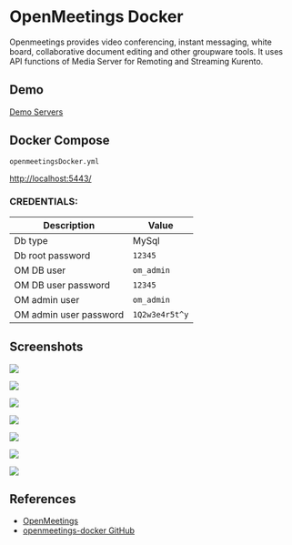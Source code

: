 # OpenMeetings Docker

Openmeetings provides video conferencing, instant messaging, white board, collaborative document editing and other groupware tools. It uses API functions of Media Server for Remoting and Streaming Kurento.

## Demo
[Demo Servers](https://openmeetings.apache.org/demo.html)

## Docker Compose
`openmeetingsDocker.yml`

[http://localhost:5443/](http://localhost:5443/)

### CREDENTIALS:

|Description|Value|
|-----------|-----|
|Db type| MySql|
|Db root password|`12345`|
|OM DB user|`om_admin`|
|OM DB user password|`12345`|
|OM admin user|`om_admin`|
|OM admin user password|`1Q2w3e4r5t^y`|

## Screenshots
![](https://openmeetings.apache.org/images/screenshots/screenshot_OM6-2.jpg)

![](https://openmeetings.apache.org/images/screenshots/calendar-screenshot.png)

![](https://openmeetings.apache.org/images/screenshots/file-explorer.png)

![](https://openmeetings.apache.org/images/screenshots/integration-api.png)

![](https://openmeetings.apache.org/images/screenshots/private-messages.png)

![](https://openmeetings.apache.org/images/screenshots/administration-configuration.png)

![](https://openmeetings.apache.org/images/screenshots/recordings-playback.png)

## References
- [OpenMeetings](https://openmeetings.apache.org/)
- [openmeetings-docker GitHub](https://github.com/openmeetings/openmeetings-docker)